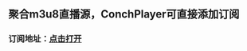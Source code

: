 ## 聚合m3u8直播源，ConchPlayer可直接添加订阅
### 订阅地址：[点击打开](https://raw.githubusercontent.com/GL8666/m3u8_channels/master/channels.json)

